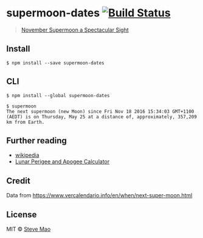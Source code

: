 # supermoon-dates [![Build Status](https://travis-ci.org/stevemao/supermoon-dates.svg?branch=master)](https://travis-ci.org/stevemao/supermoon-dates)

> [November Supermoon a Spectacular Sight](https://www.nasa.gov/feature/goddard/2016/novembers-spectacular-supermoon)


## Install

```
$ npm install --save supermoon-dates
```


## CLI

```
$ npm install --global supermoon-dates
```

```
$ supermoon
The next supermoon (new Moon) since Fri Nov 18 2016 15:34:03 GMT+1100 (AEDT) is on Thursday, May 25 at a distance of, approximately, 357,209 km from Earth.
```


## Further reading

- [wikipedia](https://en.wikipedia.org/wiki/Supermoon)
- [Lunar Perigee and Apogee Calculator](https://www.fourmilab.ch/earthview/pacalc.html)


## Credit

Data from https://www.vercalendario.info/en/when/next-super-moon.html


## License

MIT © [Steve Mao](https://github.com/stevemao)
